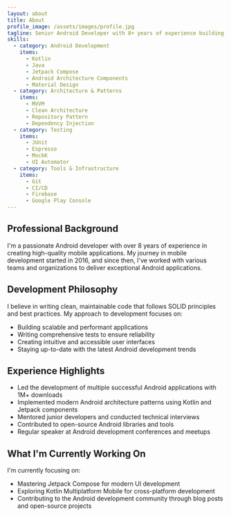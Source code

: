 ```yaml
---
layout: about
title: About
profile_image: /assets/images/profile.jpg
tagline: Senior Android Developer with 8+ years of experience building scalable mobile applications
skills:
  - category: Android Development
    items:
      - Kotlin
      - Java
      - Jetpack Compose
      - Android Architecture Components
      - Material Design
  - category: Architecture & Patterns
    items:
      - MVVM
      - Clean Architecture
      - Repository Pattern
      - Dependency Injection
  - category: Testing
    items:
      - JUnit
      - Espresso
      - MockK
      - UI Automator
  - category: Tools & Infrastructure
    items:
      - Git
      - CI/CD
      - Firebase
      - Google Play Console
---
```


## Professional Background

I'm a passionate Android developer with over 8 years of experience in creating high-quality mobile applications. My journey in mobile development started in 2016, and since then, I've worked with various teams and organizations to deliver exceptional Android applications.

## Development Philosophy

I believe in writing clean, maintainable code that follows SOLID principles and best practices. My approach to development focuses on:

- Building scalable and performant applications
- Writing comprehensive tests to ensure reliability
- Creating intuitive and accessible user interfaces
- Staying up-to-date with the latest Android development trends

## Experience Highlights

- Led the development of multiple successful Android applications with 1M+ downloads
- Implemented modern Android architecture patterns using Kotlin and Jetpack components
- Mentored junior developers and conducted technical interviews
- Contributed to open-source Android libraries and tools
- Regular speaker at Android development conferences and meetups

## What I'm Currently Working On

I'm currently focusing on:

- Mastering Jetpack Compose for modern UI development
- Exploring Kotlin Multiplatform Mobile for cross-platform development
- Contributing to the Android development community through blog posts and open-source projects 